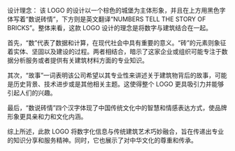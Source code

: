 设计理念：
该 LOGO 的设计以一个棕色的城堡为主体形象，并且在上方用黑色字体写着“数说砖情”，下方则是英文翻译“NUMBERS TELL THE STORY OF BRICKS”。整体来看，这款 LOGO 设计的理念是将数字与建筑结合在一起。

首先，“数”代表了数据和计算，在现代社会中具有重要的意义。“砖”的元素则象征着实体、坚固以及建设的过程。两者相结合，暗示了这家企业或组织可能专注于数据分析服务或者提供有关建筑材料方面的专业知识。

其次，“故事”一词表明该公司希望以其专业性来讲述关于建筑物背后的故事，可能是历史背景、技术进步或是其他相关主题。这使得整个 LOGO 更具吸引力并能够引起人们的兴趣。

最后，“数说砖情”四个汉字体现了中国传统文化中的智慧和情感表达方式，使品牌形象更具亲和力和文化内涵。

综上所述，此款 LOGO 将数字化信息与传统建筑艺术巧妙融合，旨在传递出专业的知识分享和服务精神。同时，它也展示了对中华文化的尊重和传承。